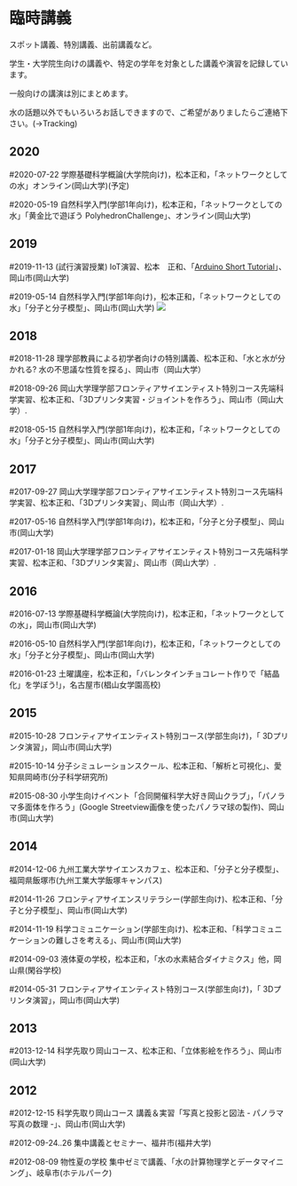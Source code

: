 # 臨時講義

スポット講義、特別講義、出前講義など。

学生・大学院生向けの講義や、特定の学年を対象とした講義や演習を記録しています。

一般向けの講演は別にまとめます。

水の話題以外でもいろいろお話しできますので、ご希望がありましたらご連絡下さい。(→Tracking)

## 2020

#2020-07-22 学際基礎科学概論(大学院向け)，松本正和，「ネットワークとしての水」オンライン(岡山大学)(予定)

#2020-05-19 自然科学入門(学部1年向け)，松本正和，「ネットワークとしての水」「黄金比で遊ぼう PolyhedronChallenge」、オンライン(岡山大学)

## 2019

#2019-11-13 (試行演習授業) IoT演習、松本　正和、「[Arduino Short Tutorial](https://github.com/vitroid/ArduinoTutorials)」、岡山市(岡山大学)

#2019-05-14 自然科学入門(学部1年向け)，松本正和，「ネットワークとしての水」「分子と分子模型」、岡山市(岡山大学)
![](https://i.gyazo.com/7e3296f6ffeda1ab930217ffbdb3234e.jpg)

## 2018

#2018-11-28 理学部教員による初学者向けの特別講義、松本正和、「水と水が分かれる? 水の不思議な性質を探る」、岡山市（岡山大学）

#2018-09-26 岡山大学理学部フロンティアサイエンティスト特別コース先端科学実習、松本正和、「3Dプリンタ実習・ジョイントを作ろう」、岡山市（岡山大学）.

#2018-05-15 自然科学入門(学部1年向け)，松本正和，「ネットワークとしての水」「分子と分子模型」、岡山市(岡山大学)

## 2017

#2017-09-27 岡山大学理学部フロンティアサイエンティスト特別コース先端科学実習、松本正和、「3Dプリンタ実習」、岡山市（岡山大学）.

#2017-05-16 自然科学入門(学部1年向け)，松本正和，「分子と分子模型」、岡山市(岡山大学)

#2017-01-18 岡山大学理学部フロンティアサイエンティスト特別コース先端科学実習、松本正和、「3Dプリンタ実習」、岡山市（岡山大学）.

## 2016

#2016-07-13 学際基礎科学概論(大学院向け)，松本正和，「ネットワークとしての水」，岡山市(岡山大学)

#2016-05-10 自然科学入門(学部1年向け)，松本正和，「ネットワークとしての水」「分子と分子模型」、岡山市(岡山大学)

#2016-01-23 土曜講座，松本正和，「バレンタインチョコレート作りで「結晶化」を学ぼう!」，名古屋市(椙山女学園高校)

## 2015

#2015-10-28 フロンティアサイエンティスト特別コース(学部生向け)，「 3Dプリンタ演習」，岡山市(岡山大学)

#2015-10-14 分子シミュレーションスクール、松本正和、「解析と可視化」、愛知県岡崎市(分子科学研究所)

#2015-08-30 小学生向けイベント「合同開催科学大好き岡山クラブ」，「パノラマ多面体を作ろう」(Google Streetview画像を使ったパノラマ球の製作)、岡山市(岡山大学)

## 2014

#2014-12-06 九州工業大学サイエンスカフェ、松本正和、「分子と分子模型」、福岡県飯塚市(九州工業大学飯塚キャンパス)

#2014-11-26 フロンティアサイエンスリテラシー(学部生向け)、松本正和、「分子と分子模型」、岡山市(岡山大学)

#2014-11-19 科学コミュニケーション(学部生向け)、松本正和、「科学コミュニケーションの難しさを考える」、岡山市(岡山大学)

#2014-09-03 液体夏の学校，松本正和，「水の水素結合ダイナミクス」他，岡山県(閑谷学校)

#2014-05-31 フロンティアサイエンティスト特別コース(学部生向け)，「 3Dプリンタ演習」，岡山市(岡山大学)

## 2013

#2013-12-14 科学先取り岡山コース、松本正和、「立体影絵を作ろう」、岡山市(岡山大学)

## 2012

#2012-12-15 科学先取り岡山コース 講義＆実習「写真と投影と図法 - パノラマ写真の数理 -」、岡山市(岡山大学)

#2012-09-24..26 集中講義とセミナー、福井市(福井大学)

#2012-08-09 物性夏の学校 集中ゼミで講義、「水の計算物理学とデータマイニング」、岐阜市(ホテルパーク)
